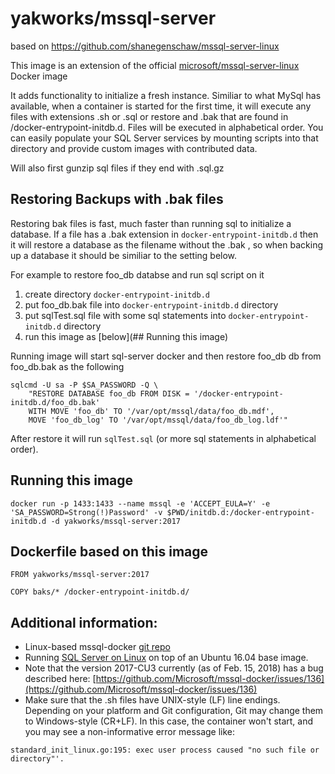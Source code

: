 # yakworks/mssql-server

based on https://github.com/shanegenschaw/mssql-server-linux

This image is an extension of the official [microsoft/mssql-server-linux](https://hub.docker.com/r/microsoft/mssql-server-linux/) Docker image

It adds functionality to initialize a fresh instance. Similiar to what MySql has available, when a container is started for the first time, it will execute any files with extensions .sh or .sql or restore and .bak that are found in /docker-entrypoint-initdb.d. Files will be executed in alphabetical order. You can easily populate your SQL Server services by mounting scripts into that directory and provide custom images with contributed data.

Will also first gunzip sql files if they end with .sql.gz

## Restoring Backups with .bak files

Restoring bak files is fast, much faster than running sql to initialize a database. If a file has a .bak extension in `docker-entrypoint-initdb.d` then it will restore a database as the filename without the .bak , so when backing up a database it should be similiar to the setting below.

For example to restore foo_db databse and run sql script on it

1. create directory `docker-entrypoint-initdb.d`
2. put foo_db.bak file into `docker-entrypoint-initdb.d` directory
3. put sqlTest.sql file with some sql statements into `docker-entrypoint-initdb.d` directory
3. run this image as [below](## Running this image) 

Running image will start sql-server docker and then restore foo_db db from foo_db.bak as the following

```
sqlcmd -U sa -P $SA_PASSWORD -Q \
    "RESTORE DATABASE foo_db FROM DISK = '/docker-entrypoint-initdb.d/foo_db.bak' 
    WITH MOVE 'foo_db' TO '/var/opt/mssql/data/foo_db.mdf', 
    MOVE 'foo_db_log' TO '/var/opt/mssql/data/foo_db_log.ldf'"
```

After restore it will run `sqlTest.sql` (or more sql statements in alphabetical order).

## Running this image

```
docker run -p 1433:1433 --name mssql -e 'ACCEPT_EULA=Y' -e 'SA_PASSWORD=Strong(!)Password' -v $PWD/initdb.d:/docker-entrypoint-initdb.d -d yakworks/mssql-server:2017
```

## Dockerfile based on this image

```
FROM yakworks/mssql-server:2017

COPY baks/* /docker-entrypoint-initdb.d/
```

## Additional information:

 * Linux-based mssql-docker [git repo](https://github.com/Microsoft/mssql-docker/tree/master/linux)
 * Running [SQL Server on Linux](https://docs.microsoft.com/en-us/sql/linux/) on top of an Ubuntu 16.04 base image.
 * Note that the version 2017-CU3 currently (as of Feb. 15, 2018) has a bug described here: [https://github.com/Microsoft/mssql-docker/issues/136](https://github.com/Microsoft/mssql-docker/issues/136)
 * Make sure that the .sh files have UNIX-style (LF) line endings. Depending on your platform and Git configuration, Git may change them to Windows-style (CR+LF). In this case, the container won't start, and you may see a non-informative error message like: 
 ```
 standard_init_linux.go:195: exec user process caused "no such file or directory"'.
```

